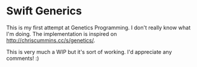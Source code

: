 Swift Generics
==============

This is my first attempt at Genetics Programming. I don't really know what I'm doing.
The implementation is inspired on http://chriscummins.cc/s/genetics/.

This is very much a WIP but it's sort of working. I'd appreciate any comments! :)
